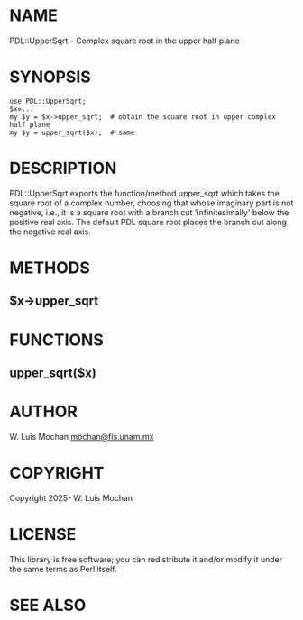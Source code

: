 # NAME

PDL::UpperSqrt - Complex square root in the upper half plane

# SYNOPSIS

    use PDL::UpperSqrt;
    $x=...
    my $y = $x->upper_sqrt;  # obtain the square root in upper complex half plane
    my $y = upper_sqrt($x);  # same

# DESCRIPTION

PDL::UpperSqrt exports the function/method upper\_sqrt which takes the square root
of a complex number, choosing that whose imaginary part is not negative, i.e., it is a square root
with a branch cut 'infinitesimally' below the positive real axis. The
default PDL square root places the branch cut along the negative real axis.

# METHODS

## $x->upper\_sqrt

# FUNCTIONS

## upper\_sqrt($x)

# AUTHOR

W. Luis Mochan <mochan@fis.unam.mx>

# COPYRIGHT

Copyright 2025- W. Luis Mochan

# LICENSE

This library is free software; you can redistribute it and/or modify
it under the same terms as Perl itself.

# SEE ALSO
